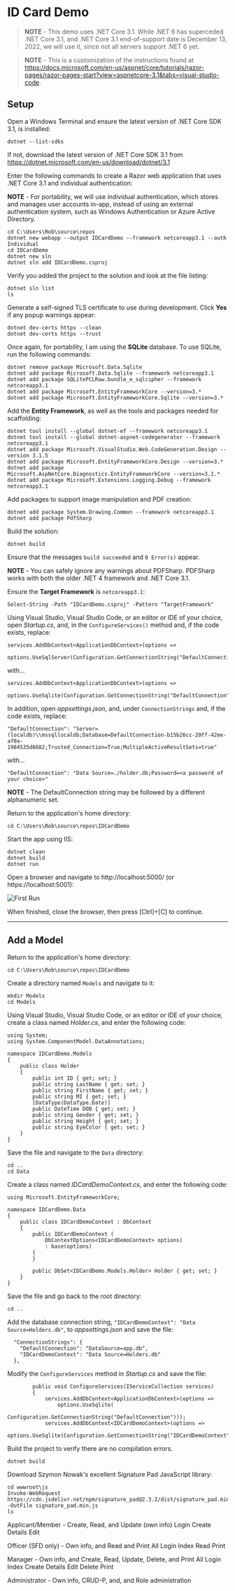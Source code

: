 # ID Card Demo

>**NOTE** - This demo uses .NET Core 3.1. While .NET 6 has superceded .NET Core 3.1, and .NET Core 3.1 end-of-support date is December 13, 2022, we will use it, since not all servers support .NET 6 yet.

>**NOTE** - This is a customization of the instructions found at https://docs.microsoft.com/en-us/aspnet/core/tutorials/razor-pages/razor-pages-start?view=aspnetcore-3.1&tabs=visual-studio-code.

## Setup

Open a Windows Terminal and ensure the latest version of .NET Core SDK 3.1, is installed:

```
dotnet --list-sdks
```

If not, download the latest version of .NET Core SDK 3.1 from https://dotnet.microsoft.com/en-us/download/dotnet/3.1

Enter the following commands to create a Razor web application that uses .NET Core 3.1 and individual authentication:

**NOTE** - For portability, we will use individual authentication, which stores and manages user accounts in-app, instead of using an external authentication system, such as Windows Authentication or Azure Active Directory.

```
cd C:\Users\Rob\source\repos
dotnet new webapp --output IDCardDemo --framework netcoreapp3.1 --auth Individual
cd IDCardDemo
dotnet new sln
dotnet sln add IDCardDemo.csproj
```

Verify you added the project to the solution and look at the file listing:

```
dotnet sln list
ls
```

Generate a self-signed TLS certificate to use during development. Click **Yes** if any popup warnings appear:

```
dotnet dev-certs https --clean
dotnet dev-certs https --trust
```

Once again, for portability, I am using the **SQLite** database. To use SQLite, run the following commands:

```
dotnet remove package Microsoft.Data.Sqlite
dotnet add package Microsoft.Data.Sqlite --framework netcoreapp3.1
dotnet add package SQLitePCLRaw.bundle_e_sqlcipher --framework netcoreapp3.1
dotnet add package Microsoft.EntityFrameworkCore --version=3.*
dotnet add package Microsoft.EntityFrameworkCore.Sqlite --version=3.*
```

Add the **Entity Framework**, as well as the tools and packages needed for scaffolding:

```
dotnet tool install --global dotnet-ef --framework netcoreapp3.1
dotnet tool install --global dotnet-aspnet-codegenerator --framework netcoreapp3.1
dotnet add package Microsoft.VisualStudio.Web.CodeGeneration.Design --version 3.1.5
dotnet add package Microsoft.EntityFrameworkCore.Design --version=3.*
dotnet add package Microsoft.AspNetCore.Diagnostics.EntityFrameworkCore --version=3.1.*
dotnet add package Microsoft.Extensions.Logging.Debug --framework netcoreapp3.1
```

Add packages to support image manipulation and PDF creation:

```
dotnet add package System.Drawing.Common --framework netcoreapp3.1
dotnet add package PdfSharp
```

Build the solution:

```
dotnet build
```

Ensure that the messages ```build succeeded``` and ```0 Error(s)``` appear.

**NOTE** - You can safely ignore any warnings about PDFSharp. PDFSharp works with both the older .NET 4 framework and .NET Core 3.1.

Ensure the **Target Framework** is ```netcoreapp3.1```:

```
Select-String -Path "IDCardDemo.csproj" -Pattern "TargetFramework"
```

Using Visual Studio, Visual Studio Code, or an editor or IDE of your choice, open *Startup.cs*, and, in the ```ConfigureServices()``` method and, if the code exists, replace:

```
services.AddDbContext<ApplicationDbContext>(options =>
	options.UseSqlServer(Configuration.GetConnectionString("DefaultConnection")));
```

with...

```
services.AddDbContext<ApplicationDbContext>(options =>
	options.UseSqlite(Configuration.GetConnectionString("DefaultConnection")));
```

In addition, open *appsettings.json*, and, under ```ConnectionStrings``` and, if the code exists, replace:

```"DefaultConnection": "Server=(localdb)\\mssqllocaldb;Database=DefaultConnection-b15b26cc-20ff-42ee-af0a-1984535d6682;Trusted_Connection=True;MultipleActiveResultSets=true"```

with...

```"DefaultConnection": "Data Source=./holder.db;Password=<a password of your choice>"```

**NOTE** - The DefaultConnection string may be followed by a different alphanumeric set.

Return to the application's home directory:

```
cd C:\Users\Rob\source\repos\IDCardDemo
```

Start the app using IIS:

```
dotnet clean
dotnet build
dotnet run
```

Open a browser and navigate to http://localhost:5000/ (or https://localhost:5001):

![First Run](card_demo_01_id.png)

When finished, close the browser, then press [Ctrl]+[C] to continue.

-----

## Add a Model

Return to the application's home directory:

```
cd C:\Users\Rob\source\repos\IDCardDemo
```

Create a directory named ```Models``` and navigate to it:

```
mkdir Models
cd Models
```

Using Visual Studio, Visual Studio Code, or an editor or IDE of your choice, create a class named *Holder.cs*, and enter the following code:

```
using System;
using System.ComponentModel.DataAnnotations;

namespace IDCardDemo.Models
{
    public class Holder
    {
        public int ID { get; set; }
        public string LastName { get; set; }
		public string FirstName { get; set; }
		public string MI { get; set; }
		[DataType(DataType.Date)]
		public DateTime DOB { get; set; }
		public string Gender { get; set; }
		public string Height { get; set; }
		public string EyeColor { get; set; }
    }
}
```

Save the file and navigate to the ```Data``` directory:

```
cd ..
cd Data
```

Create a class named *IDCardDemoContext.cs*, and enter the following code:

```
using Microsoft.EntityFrameworkCore;

namespace IDCardDemo.Data
{
    public class IDCardDemoContext : DbContext
    {
        public IDCardDemoContext (
            DbContextOptions<IDCardDemoContext> options)
            : base(options)
        {
        }

        public DbSet<IDCardDemo.Models.Holder> Holder { get; set; }
    }
}
```

Save the file and go back to the root directory:

```cd ..```

Add the database connection string, ```"IDCardDemoContext": "Data Source=Holders.db"```, to *appsettings.json* and save the file:

```
  "ConnectionStrings": {
    "DefaultConnection": "DataSource=app.db",
	"IDCardDemoContext": "Data Source=Holders.db"
  },
```

Modify the ```ConfigureServices``` method in *Startup.cs* and save the file:

```
        public void ConfigureServices(IServiceCollection services)
        {
            services.AddDbContext<ApplicationDbContext>(options =>
                options.UseSqlite(
                    Configuration.GetConnectionString("DefaultConnection")));
			services.AddDbContext<IDCardDemoContext>(options =>
                options.UseSqlite(Configuration.GetConnectionString("IDCardDemoContext")));
```

Build the project to verify there are no compilation errors.

```
dotnet build
```




Download Szymon Nowak's excellent Signature Pad JavaScript library:

```
cd wwwroot\js
Invoke-WebRequest https://cdn.jsdelivr.net/npm/signature_pad@2.3.2/dist/signature_pad.min.js -OutFile signature_pad.min.js
ls
```


Applicant/Member - Create, Read, and Update (own info)
Login
Create
Details
Edit

Officer (SFD only) - Own info, and Read and Print All
Login
Index
Read
Print

Manager - Own info, and Create, Read, Update, Delete, and Print All
Login
Index
Create
Details
Edit
Delete
Print

Administrator - Own info, CRUD-P, and, and Role administration
